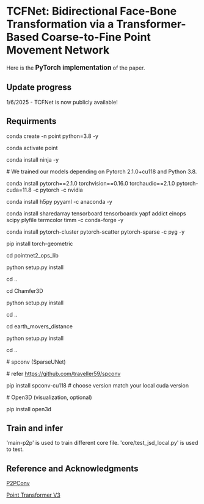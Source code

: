 # TCFNet: Bidirectional Face-Bone Transformation via a Transformer-Based Coarse-to-Fine Point Movement Network
Here is the <strong><big>PyTorch implementation</big></strong> of the paper.
## Update progress
1/6/2025 - TCFNet is now publicly available!
## Requirments
conda create -n point python=3.8 -y

conda activate point

conda install ninja -y

\# We trained our models depending on Pytorch 2.1.0+cu118 and Python 3.8.

conda install pytorch==2.1.0 torchvision==0.16.0 torchaudio==2.1.0 pytorch-cuda=11.8 -c pytorch -c nvidia

conda install h5py pyyaml -c anaconda -y

conda install sharedarray tensorboard tensorboardx yapf addict einops scipy plyfile termcolor timm -c conda-forge -y

conda install pytorch-cluster pytorch-scatter pytorch-sparse -c pyg -y

pip install torch-geometric

cd pointnet2_ops_lib

python setup.py install

cd ..

cd Chamfer3D

python setup.py install

cd ..

cd earth_movers_distance

python setup.py install

cd ..

\# spconv (SparseUNet)

\# refer https://github.com/traveller59/spconv

pip install spconv-cu118  # choose version match your local cuda version

\# Open3D (visualization, optional)

pip install open3d


## Train and infer
'main-p2p' is used to train different core file.
'core/test_jsd_local.py' is used to test.
## Reference and Acknowledgments
[P2PConv](https://github.com/Marvin0724/Face_bone_transform)

[Point Transformer V3](https://github.com/Pointcept/PointTransformerV3)
